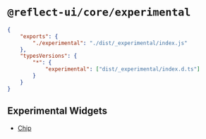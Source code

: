# `@reflect-ui/core/experimental`

```json
{
    "exports": {
        "./experimental": "./dist/_experimental/index.js"
    },
    "typesVersions": {
        "*": {
            "experimental": ["dist/_experimental/index.d.ts"]
        }
    }
}
```

## Experimental Widgets

-   [Chip](../chip/)

